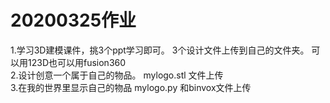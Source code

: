 20200325作业
=
1.学习3D建模课件，挑3个ppt学习即可。 3个设计文件上传到自己的文件夹。 可以用123D也可以用fusion360<br>
2.设计创意一个属于自己的物品。 mylogo.stl 文件上传<br>
3.在我的世界里显示自己的物品 mylogo.py 和binvox文件上传<br>

